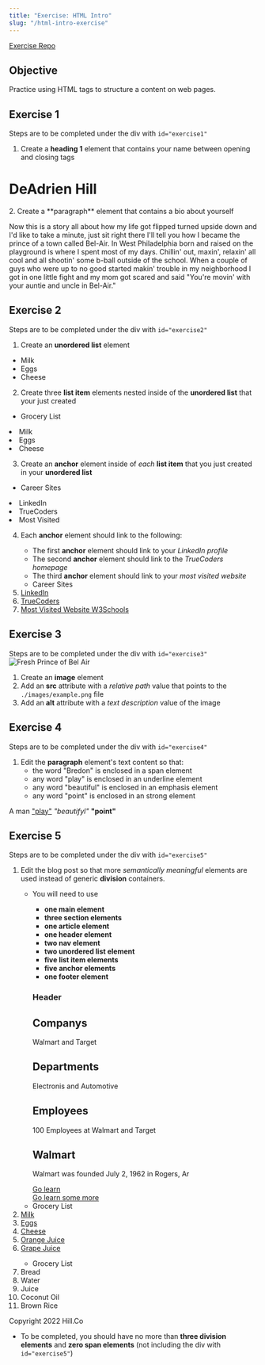 ```yaml
---
title: "Exercise: HTML Intro"
slug: "/html-intro-exercise"
---
```


[Exercise Repo](https://github.com/Bryantellius/HTML_Exercise)

## Objective

Practice using HTML tags to structure a content on web pages.

## Exercise 1

Steps are to be completed under the div with `id="exercise1"`

1. Create a **heading 1** element that contains your name between opening and closing tags
<h1>DeAdrien Hill</h1>
2. Create a **paragraph** element that contains a bio about yourself

<p>Now this is a story all about how
my life got flipped turned upside down
and I'd like to take a minute, just sit right there
I'll tell you how I became the prince of a town called Bel-Air. 
In West Philadelphia born and raised
on the playground is where I spent most of my days.
Chillin' out, maxin', relaxin' all cool
and all shootin' some b-ball outside of the school.
When a couple of guys who were up to no good
started makin' trouble in my neighborhood
I got in one little fight and my mom got scared
and said "You're movin' with your auntie and uncle in Bel-Air."</p>


## Exercise 2

Steps are to be completed under the div with `id="exercise2"`

1. Create an **unordered list** element
<ul>
   <li>Milk</li>
   <li>Eggs</li>
   <li>Cheese</li>
   </ul>

2. Create three **list item** elements nested inside of the **unordered list** that your just created
<ul>
   <li>Grocery List</li>
   </ul>
   <li>Milk</li>
   <li>Eggs</li>
   <li>Cheese</li>
   </ul>

3. Create an **anchor** element inside of _each_ **list item** that you just created in your **unordered list**
<ul>
   <li>Career Sites</li>
   </ul>
   <li><a>LinkedIn</a></li>
   <li><a>TrueCoders</a></li>
   <li><a>Most Visited</a></li>
   </ul>


4. Each **anchor** element should link to the following:

   - The first **anchor** element should link to your _LinkedIn profile_
   - The second **anchor** element should link to the _TrueCoders homepage_
   - The third **anchor** element should link to your _most visited website_
   
   <ul>
   <li>Career Sites</li>
   </ul>
   <li><a href="https://www.linkedin.com/feed">LinkedIn</a></li>
   <li><a href= "https://truecoders.io">TrueCoders</a></li>
   <li><a href= "https://www.w3schools.com/cs/index.php">Most Visited Website W3Schools</a></li>
   </ul>


## Exercise 3

Steps are to be completed under the div with `id="exercise3"`
<img src="https://www.imdb.com/title/tt0098800/mediaviewer/rm2588701696/?ref_=tt_ov_i" alt= "Fresh Prince of Bel Air">
1. Create an **image** element
2. Add an **src** attribute with a _relative path_ value that points to the `./images/example.png` file
3. Add an **alt** attribute with a _text description_ value of the image

## Exercise 4

Steps are to be completed under the div with `id="exercise4"`

1. Edit the **paragraph** element's text content so that:
   - the word "Bredon" is enclosed in a span element
   - any word "play" is enclosed in an underline element
   - any word "beautiful" is enclosed in an emphasis element
   - any word "point" is enclosed in an strong element
 
 
 <p><span name = "Bredon" >A man</span>
 <u>"play"</u>
 <em>"beautifyl"</em>
 <strong>"point"</strong>
 </p>




## Exercise 5

Steps are to be completed under the div with `id="exercise5"`

1. Edit the blog post so that more _semantically meaningful_ elements are used instead of generic **division** containers.
   - You will need to use
     - **one main element**
     - **three section elements**
     - **one article element**
     - **one header element**
     - **two nav element**
     - **two unordered list element**
     - **five list item elements**
     - **five anchor elements**
     - **one footer element**

     <h3>Header</h3>
     
     <section>
     <h2>Companys</h2>
     <p>Walmart and Target</p>
     <section>
     <h2>Departments</h2>
     <p>Electronis and Automotive</p>
     <section>
     <h2>Employees</h2>
     <p>100 Employees at Walmart and Target</p>
     <article>
     <h2>Walmart</h2>
     <p>Walmart was founded July 2, 1962 in Rogers, Ar</p>
     <nav>
     <a href="https://www.w3schools.com/tags/tag_nav.asp">Go learn</a>
     </nav>
     <nav>
     <a href="https://www.w3schools.com/tags/tag_nav.asp">Go learn some more</a>
     </nav>
     
   <ul>
   <li>Grocery List</li>
   </ul>
   <li><a href="https://en.wikipedia.org/wiki/Milk#/media/File:Glass_of_Milk_(33657535532).jpg">Milk</a></li>
   <li><a href="https://imgprd19.hobbylobby.com/c/cf/fd/ccffd3b5db6ae1e00e7d52e5ce4ac472e999cc4e/350Wx350H-636225-0220-px.jpg">Eggs</a></li>
   <li><a href="https://www.grocery.com/store/image/cache/catalog/igourmet/igourmet-B00B5PVV9I-600x600.jpg">Cheese</a></li>
   <li><a href="https://www.gopuff.com/cdn-cgi/image/format=auto%2cfit=scale-down%2cquality=70%2cwidth=250%2cheight=250/https://catalog-images.azureedge.net/image/upload/s--iINdom8k--/c_limit%2ccs_srgb%2ch_800%2cw_800/m0stjlsecav6vzj40ar9.png">Orange Juice</a></li>
   <li><a href="https://yellowchilis.com/wp-content/uploads/2022/05/grape-juice-recipe.jpg">Grape Juice</a></li>
   </ul>

   <ul>
   <li>Grocery List</li>
   </ul>
   <li>Bread</li>
   <li>Water</li>
   <li>Juice</li>
   <li>Coconut Oil</li>
   <li>Brown Rice</li>
   </ul>
<footer>
<p>Copyright 2022 Hill.Co</p>
</footer>



   - To be completed, you should have no more than **three division elements** and **zero span elements** (not including the div with `id="exercise5"`)
